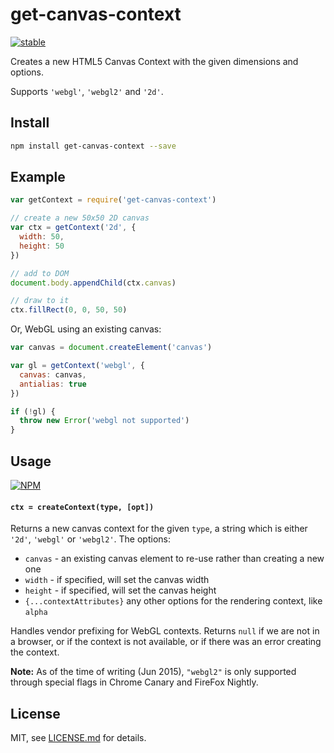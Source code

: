 # get-canvas-context

[![stable](http://badges.github.io/stability-badges/dist/stable.svg)](http://github.com/badges/stability-badges)

Creates a new HTML5 Canvas Context with the given dimensions and options. 

Supports `'webgl'`, `'webgl2'` and `'2d'`.

## Install

```sh
npm install get-canvas-context --save
```

## Example

```js
var getContext = require('get-canvas-context')

// create a new 50x50 2D canvas
var ctx = getContext('2d', {
  width: 50,
  height: 50
})

// add to DOM
document.body.appendChild(ctx.canvas)

// draw to it
ctx.fillRect(0, 0, 50, 50)
```

Or, WebGL using an existing canvas:

```js
var canvas = document.createElement('canvas')

var gl = getContext('webgl', {
  canvas: canvas,
  antialias: true
})

if (!gl) {
  throw new Error('webgl not supported')
}
```

## Usage

[![NPM](https://nodei.co/npm/get-canvas-context.png)](https://www.npmjs.com/package/get-canvas-context)

#### `ctx = createContext(type, [opt])`

Returns a new canvas context for the given `type`, a string which is either `'2d'`, `'webgl'` or `'webgl2'`. The options:

- `canvas` - an existing canvas element to re-use rather than creating a new one
- `width` - if specified, will set the canvas width
- `height` - if specified, will set the canvas height
- `{...contextAttributes}` any other options for the rendering context, like `alpha`

Handles vendor prefixing for WebGL contexts. Returns `null` if we are not in a browser, or if the context is not available, or if there was an error creating the context.

**Note:** As of the time of writing (Jun 2015), `"webgl2"` is only supported through special flags in Chrome Canary and FireFox Nightly.

## License

MIT, see [LICENSE.md](http://github.com/Jam3/get-canvas-context/blob/master/LICENSE.md) for details.
